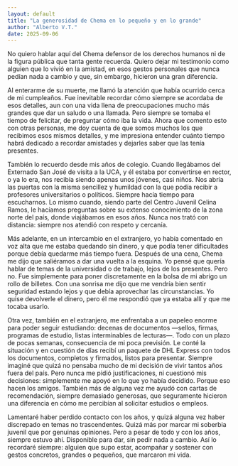 ```yaml
---
layout: default
title: "La generosidad de Chema en lo pequeño y en lo grande"
author: "Alberto V.T."
date: 2025-09-06
---
```


No quiero hablar aquí del Chema defensor de los derechos humanos ni de la figura pública que tanta gente recuerda. Quiero dejar mi testimonio como alguien que lo vivió en la amistad, en esos gestos personales que nunca pedían nada a cambio y que, sin embargo, hicieron una gran diferencia.  

Al enterarme de su muerte, me llamó la atención que había ocurrido cerca de mi cumpleaños. Fue inevitable recordar cómo siempre se acordaba de esos detalles, aun con una vida llena de preocupaciones mucho más grandes que dar un saludo o una llamada. Pero siempre se tomaba el tiempo de felicitar, de preguntar cómo iba la vida. Ahora que comento esto con otras personas, me doy cuenta de que somos muchos los que recibimos esos mismos detalles, y me impresiona entender cuánto tiempo habrá dedicado a recordar amistades y dejarles saber que las tenía presentes.  

También lo recuerdo desde mis años de colegio. Cuando llegábamos del Externado San José de visita a la UCA, y él estaba por convertirse en rector, o ya lo era, nos recibía siendo apenas unos jóvenes, casi niños. Nos abría las puertas con la misma sencillez y humildad con la que podía recibir a profesores universitarios o políticos. Siempre hacía tiempo para escucharnos. Lo mismo cuando, siendo parte del Centro Juvenil Celina Ramos, le hacíamos preguntas sobre su extenso conocimiento de la zona norte del país, donde viajábamos en esos años. Nunca nos trató con distancia: siempre nos atendió con respeto y cercanía.  

Más adelante, en un intercambio en el extranjero, yo había comentado en voz alta que me estaba quedando sin dinero, y que podía tener dificultades porque debía quedarme más tiempo fuera. Después de una cena, Chema me dijo que saliéramos a dar una vuelta a la esquina. Yo pensé que quería hablar de temas de la universidad o de trabajo, lejos de los presentes. Pero no. Fue simplemente para poner discretamente en la bolsa de mi abrigo un rollo de billetes. Con una sonrisa me dijo que me vendría bien sentir seguridad estando lejos y que debía aprovechar las circunstancias. Yo quise devolverle el dinero, pero él me respondió que ya estaba allí y que me tocaba usarlo.  

Otra vez, también en el extranjero, me enfrentaba a un papeleo enorme para poder seguir estudiando: decenas de documentos —sellos, firmas, programas de estudio, listas interminables de lecturas—. Todo con un plazo de pocas semanas, consecuencia de mi poca previsión. Le conté la situación y en cuestión de días recibí un paquete de DHL Express con todos los documentos, completos y firmados, listos para presentar. Siempre imaginé que quizá no pensaba mucho de mi decisión de vivir tantos años fuera del país. Pero nunca me pidió justificaciones, ni cuestionó mis decisiones: simplemente me apoyó en lo que yo había decidido. Porque eso hacen los amigos. También más de alguna vez me ayudó con cartas de recomendación, siempre demasiado generosas, que seguramente hicieron una diferencia en cómo me percibían al solicitar estudios o empleos.  

Lamentaré haber perdido contacto con los años, y quizá alguna vez haber discrepado en temas no trascendentes. Quizá más por marcar mi soberbia juvenil que por genuinas opiniones. Pero a pesar de todo y con los años, siempre estuvo ahí. Disponible para dar, sin pedir nada a cambio. Así lo recordaré siempre: alguien que supo estar, acompañar y sostener con gestos concretos, grandes o pequeños, que marcaron mi vida.  

